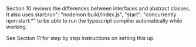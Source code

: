 Section 10 reviews the differences between interfaces and abstract classes. It also uses start:run": "nodemon build/index.js",
"start": "concurrently npm:start:\*" to be able to run the typescript compiler automatically while working.

See Section 11 for step by step instructions on setting this up.
